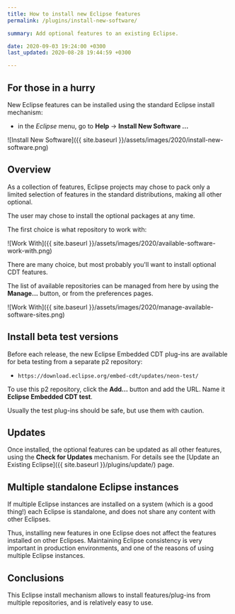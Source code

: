 ```yaml
---
title: How to install new Eclipse features
permalink: /plugins/install-new-software/

summary: Add optional features to an existing Eclipse.

date: 2020-09-03 19:24:00 +0300
last_updated: 2020-08-28 19:44:59 +0300

---
```


## For those in a hurry

New Eclipse features can be installed using the standard Eclipse install
mechanism:

- in the _Eclipse_ menu, go to **Help** → **Install New Software ...**

![Install New Software]({{ site.baseurl }}/assets/images/2020/install-new-software.png)

## Overview

As a collection of features, Eclipse projects may chose to pack only a
limited selection of features in the standard distributions, making all
other optional.

The user may chose to install the optional packages at any time.

The first choice is what repository to work with:

![Work With]({{ site.baseurl }}/assets/images/2020/available-software-work-with.png)

There are many choice, but most probably you'll want to install optional
CDT features.

The list of available repositories can be managed from here by 
using the **Manage...** button, or from the preferences pages.

![Work With]({{ site.baseurl }}/assets/images/2020/manage-available-software-sites.png)

## Install beta test versions

Before each release, the new Eclipse Embedded CDT plug-ins are available
for beta testing from a separate p2 repository:

- `https://download.eclipse.org/embed-cdt/updates/neon-test/`

To use this p2 repository, click the **Add...** button and add the URL. Name it **Eclipse Embedded CDT test**.

Usually the test plug-ins should be safe, but use them with caution.

## Updates

Once installed, the optional features can be updated as all other features,
using the **Check for Updates** mechanism. For details see the
[Update an Existing Eclipse]({{ site.baseurl }}/plugins/update/) page.

## Multiple standalone Eclipse instances

If multiple Eclipse instances are installed on a system (which is a good thing!)
each Eclipse is standalone, and does not share any content with other Eclipses.

Thus, installing new features in one Eclipse does not affect the features installed on other
Eclipses. Maintaining Eclipse consistency is very important in production
environments, and one of the reasons of using multiple Eclipse
instances.

## Conclusions

This Eclipse install mechanism allows to install features/plug-ins from
multiple repositories, and is relatively easy to use.
